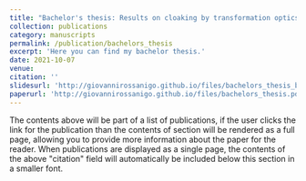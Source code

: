 ```yaml
---
title: "Bachelor's thesis: Results on cloaking by transformation optics and anomalous localized resonance in elliptic geometry"
collection: publications
category: manuscripts
permalink: /publication/bachelors_thesis
excerpt: 'Here you can find my bachelor thesis.'
date: 2021-10-07
venue: 
citation: ''
slidesurl: 'http://giovannirossanigo.github.io/files/bachelors_thesis_beamer.pdf'
paperurl: 'http://giovannirossanigo.github.io/files/bachelors_thesis.pdf'
---
```


The contents above will be part of a list of publications, if the user clicks the link for the publication than the contents of section will be rendered as a full page, allowing you to provide more information about the paper for the reader. When publications are displayed as a single page, the contents of the above "citation" field will automatically be included below this section in a smaller font.

